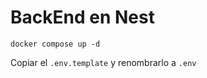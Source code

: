 # BackEnd en Nest

```
docker compose up -d
```

Copiar el    ```.env.template``` y renombrarlo a ```.env```